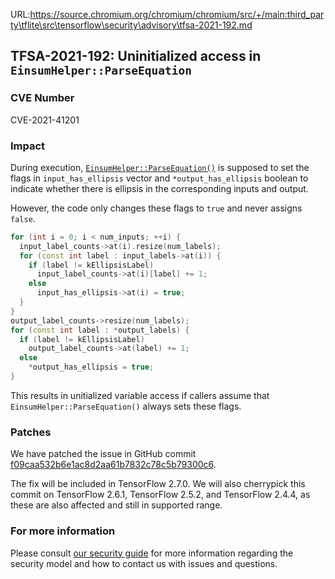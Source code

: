 URL:https://source.chromium.org/chromium/chromium/src/+/main:third_party\tflite\src\tensorflow\security\advisory\tfsa-2021-192.md
## TFSA-2021-192: Uninitialized access in `EinsumHelper::ParseEquation`

### CVE Number
CVE-2021-41201

### Impact
During execution, [`EinsumHelper::ParseEquation()`](https://github.com/tensorflow/tensorflow/blob/e0b6e58c328059829c3eb968136f17aa72b6c876/tensorflow/core/kernels/linalg/einsum_op_impl.h#L126-L181) is supposed to set the flags in `input_has_ellipsis` vector and `*output_has_ellipsis` boolean to indicate whether there is ellipsis in the corresponding inputs and output.

However, the code only changes these flags to `true` and never assigns `false`.

```cc
for (int i = 0; i < num_inputs; ++i) {
  input_label_counts->at(i).resize(num_labels);
  for (const int label : input_labels->at(i)) {
    if (label != kEllipsisLabel)
      input_label_counts->at(i)[label] += 1;
    else
      input_has_ellipsis->at(i) = true;
  }
}
output_label_counts->resize(num_labels);
for (const int label : *output_labels) {
  if (label != kEllipsisLabel)
    output_label_counts->at(label) += 1;
  else
    *output_has_ellipsis = true;
}
```

This results in unitialized variable access if callers assume that `EinsumHelper::ParseEquation()` always sets these flags.


### Patches
We have patched the issue in GitHub commit [f09caa532b6e1ac8d2aa61b7832c78c5b79300c6](https://github.com/tensorflow/tensorflow/commit/f09caa532b6e1ac8d2aa61b7832c78c5b79300c6).

The fix will be included in TensorFlow 2.7.0. We will also cherrypick this commit on TensorFlow 2.6.1, TensorFlow 2.5.2, and TensorFlow 2.4.4, as these are also affected and still in supported range.

### For more information
Please consult [our security guide](https://github.com/tensorflow/tensorflow/blob/master/SECURITY.md) for more information regarding the security model and how to contact us with issues and questions.
